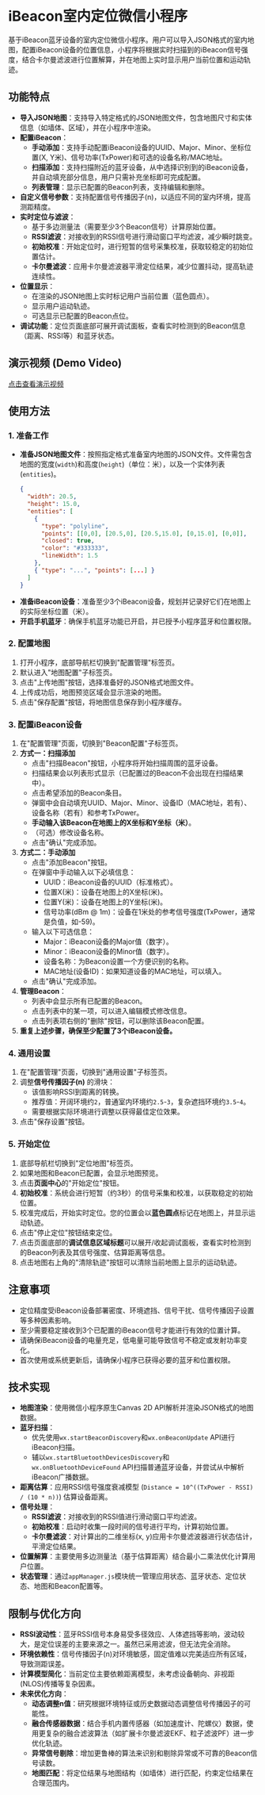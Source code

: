 # iBeacon室内定位微信小程序

基于iBeacon蓝牙设备的室内定位微信小程序。用户可以导入JSON格式的室内地图，配置iBeacon设备的位置信息，小程序将根据实时扫描到的iBeacon信号强度，结合卡尔曼滤波进行位置解算，并在地图上实时显示用户当前位置和运动轨迹。

## 功能特点

- **导入JSON地图**：支持导入特定格式的JSON地图文件，包含地图尺寸和实体信息（如墙体、区域），并在小程序中渲染。
- **配置iBeacon**：
    - **手动添加**：支持手动配置iBeacon设备的UUID、Major、Minor、坐标位置(X, Y米)、信号功率(TxPower)和可选的设备名称/MAC地址。
    - **扫描添加**：支持扫描附近的蓝牙设备，从中选择识别到的iBeacon设备，并自动填充部分信息，用户只需补充坐标即可完成配置。
    - **列表管理**：显示已配置的Beacon列表，支持编辑和删除。
- **自定义信号参数**：支持配置信号传播因子(n)，以适应不同的室内环境，提高测距精度。
- **实时定位与滤波**：
    - 基于多边测量法（需要至少3个Beacon信号）计算原始位置。
    - **RSSI滤波**：对接收到的RSSI信号进行滑动窗口平均滤波，减少瞬时跳变。
    - **初始校准**：开始定位时，进行短暂的信号采集校准，获取较稳定的初始位置估计。
    - **卡尔曼滤波**：应用卡尔曼滤波器平滑定位结果，减少位置抖动，提高轨迹连续性。
- **位置显示**：
    - 在渲染的JSON地图上实时标记用户当前位置（蓝色圆点）。
    - 显示用户运动轨迹。
    - 可选显示已配置的Beacon点位。
- **调试功能**：定位页面底部可展开调试面板，查看实时检测到的Beacon信息（距离、RSSI等）和蓝牙状态。

## 演示视频 (Demo Video)

[点击查看演示视频](assets/演示视频.mp4)  

## 使用方法

### 1. 准备工作

- **准备JSON地图文件**：按照指定格式准备室内地图的JSON文件。文件需包含地图的宽度(`width`)和高度(`height`)（单位：米），以及一个实体列表(`entities`)。
  ```json
  {
    "width": 20.5,
    "height": 15.0,
    "entities": [
      {
        "type": "polyline",
        "points": [[0,0], [20.5,0], [20.5,15.0], [0,15.0], [0,0]],
        "closed": true,
        "color": "#333333",
        "lineWidth": 1.5
      },
      { "type": "...", "points": [...] }
    ]
  }
  ```
- **准备iBeacon设备**：准备至少3个iBeacon设备，规划并记录好它们在地图上的实际坐标位置（米）。
- **开启手机蓝牙**：确保手机蓝牙功能已开启，并已授予小程序蓝牙和位置权限。

### 2. 配置地图

1. 打开小程序，底部导航栏切换到"配置管理"标签页。
2. 默认进入"地图配置"子标签页。
3. 点击"上传地图"按钮，选择准备好的JSON格式地图文件。
4. 上传成功后，地图预览区域会显示渲染的地图。
5. 点击"保存配置"按钮，将地图信息保存到小程序缓存。

### 3. 配置iBeacon设备

1. 在"配置管理"页面，切换到"Beacon配置"子标签页。
2. **方式一：扫描添加**
   - 点击"扫描Beacon"按钮，小程序将开始扫描周围的蓝牙设备。
   - 扫描结果会以列表形式显示（已配置过的Beacon不会出现在扫描结果中）。
   - 点击希望添加的Beacon条目。
   - 弹窗中会自动填充UUID、Major、Minor、设备ID（MAC地址，若有）、设备名称（若有）和参考TxPower。
   - **手动输入该Beacon在地图上的X坐标和Y坐标（米）**。
   - （可选）修改设备名称。
   - 点击"确认"完成添加。
3. **方式二：手动添加**
   - 点击"添加Beacon"按钮。
   - 在弹窗中手动输入以下必填信息：
     - UUID：iBeacon设备的UUID（标准格式）。
     - 位置X(米)：设备在地图上的X坐标(米)。
     - 位置Y(米)：设备在地图上的Y坐标(米)。
     - 信号功率(dBm @ 1m)：设备在1米处的参考信号强度(TxPower，通常是负值，如-59)。
   - 输入以下可选信息：
     - Major：iBeacon设备的Major值（数字）。
     - Minor：iBeacon设备的Minor值（数字）。
     - 设备名称：为Beacon设置一个方便识别的名称。
     - MAC地址(设备ID)：如果知道设备的MAC地址，可以填入。
   - 点击"确认"完成添加。
4. **管理Beacon**：
   - 列表中会显示所有已配置的Beacon。
   - 点击列表中的某一项，可以进入编辑模式修改信息。
   - 点击列表项右侧的"删除"按钮，可以删除该Beacon配置。
5. **重复上述步骤，确保至少配置了3个iBeacon设备。**

### 4. 通用设置

1. 在"配置管理"页面，切换到"通用设置"子标签页。
2. 调整**信号传播因子(n)** 的滑块：
   - 该值影响RSSI到距离的转换。
   - 推荐值：开阔环境约`2`，普通室内环境约`2.5`-`3`，复杂遮挡环境约`3.5`-`4`。
   - 需要根据实际环境进行调整以获得最佳定位效果。
3. 点击"保存设置"按钮。

### 5. 开始定位

1. 底部导航栏切换到"定位地图"标签页。
2. 如果地图和Beacon已配置，会显示地图预览。
3. 点击**页面中心**的"开始定位"按钮。
4. **初始校准**：系统会进行短暂（约3秒）的信号采集和校准，以获取稳定的初始位置。
5. 校准完成后，开始实时定位。您的位置会以**蓝色圆点**标记在地图上，并显示运动轨迹。
6. 点击"停止定位"按钮结束定位。
7. 点击页面底部的**调试信息区域标题**可以展开/收起调试面板，查看实时检测到的Beacon列表及其信号强度、估算距离等信息。
8. 点击地图右上角的"清除轨迹"按钮可以清除当前地图上显示的运动轨迹。

## 注意事项

- 定位精度受iBeacon设备部署密度、环境遮挡、信号干扰、信号传播因子设置等多种因素影响。
- 至少需要稳定接收到3个已配置的iBeacon信号才能进行有效的位置计算。
- 请确保iBeacon设备的电量充足，低电量可能导致信号不稳定或发射功率变化。
- 首次使用或系统更新后，请确保小程序已获得必要的蓝牙和位置权限。

## 技术实现

- **地图渲染**：使用微信小程序原生Canvas 2D API解析并渲染JSON格式的地图数据。
- **蓝牙扫描**：
    - 优先使用`wx.startBeaconDiscovery`和`wx.onBeaconUpdate` API进行iBeacon扫描。
    - 辅以`wx.startBluetoothDevicesDiscovery`和`wx.onBluetoothDeviceFound` API扫描普通蓝牙设备，并尝试从中解析iBeacon广播数据。
- **距离估算**：应用RSSI信号强度衰减模型 (`Distance = 10^((TxPower - RSSI) / (10 * n))`) 估算设备距离。
- **信号处理**：
    - **RSSI滤波**：对接收到的RSSI值进行滑动窗口平均滤波。
    - **初始校准**：启动时收集一段时间的信号进行平均，计算初始位置。
    - **卡尔曼滤波**：对计算出的二维坐标(x, y)应用卡尔曼滤波器进行状态估计，平滑定位结果。
- **位置解算**：主要使用多边测量法（基于估算距离）结合最小二乘法优化计算用户位置。
- **状态管理**：通过`appManager.js`模块统一管理应用状态、蓝牙状态、定位状态、地图和Beacon配置等。

## 限制与优化方向

- **RSSI波动性**：蓝牙RSSI信号本身易受多径效应、人体遮挡等影响，波动较大，是定位误差的主要来源之一。虽然已采用滤波，但无法完全消除。
- **环境依赖性**：信号传播因子(n)对环境敏感，固定值难以完美适应所有区域，导致测距误差。
- **计算模型简化**：当前定位主要依赖距离模型，未考虑设备朝向、非视距(NLOS)传播等复杂因素。
- **未来优化方向**：
    - **动态调整n值**：研究根据环境特征或历史数据动态调整信号传播因子的可能性。
    - **融合传感器数据**：结合手机内置传感器（如加速度计、陀螺仪）数据，使用更复杂的融合滤波算法（如扩展卡尔曼滤波EKF、粒子滤波PF）进一步优化轨迹。
    - **异常信号剔除**：增加更鲁棒的算法来识别和剔除异常或不可靠的Beacon信号读数。
    - **地图匹配**：将定位结果与地图结构（如墙体）进行匹配，约束定位结果在合理范围内。 